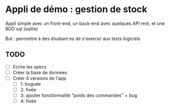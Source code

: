 # Appli de démo : gestion de stock
Appli simple avec un front-end, un back-end avec quelques API rest, et une BDD sql (sqlite)

But : permettre à des étudiant·es de s'exercer aux tests logiciels

## TODO
- [ ] Ecrire les specs
- [ ] Créer la base de données
- [ ] Créer 4 versions de l'app
  - [ ] 1: buguée
  - [ ] 2: fixée
  - [ ] 3: ajouter fonctionnalité "poids des commandes" + bug
  - [ ] 4: fixée